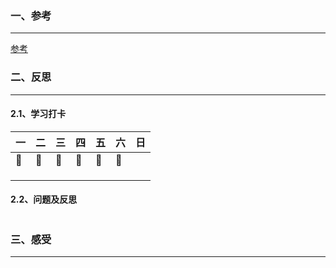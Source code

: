 ### 一、参考

***

[参考](https://www.jianshu.com/u/e98dfed113e1)

### 二、反思

***

#### 2.1、学习打卡

| 一   | 二   | 三   | 四   | 五   | 六   | 日   |
| ---- | ---- | ---- | ---- | ---- | ---- | ---- |
| 🚩    | 🚩    | 🚩    | 🚩    | 🚩    | 🚩    |      |
|      |      |      |      |      |      |      |
|      |      |      |      |      |      |      |
|      |      |      |      |      |      |      |



#### 2.2、问题及反思

```

```

### 三、感受

***

